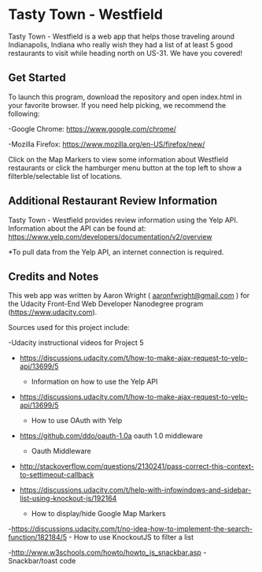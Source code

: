 Tasty Town - Westfield
=========

Tasty Town - Westfield is a web app that helps those traveling around Indianapolis, Indiana who really wish they had a list of at least 5 good restaurants to visit while heading north on US-31. We have you covered!

## Get Started

To launch this program, download the repository and open index.html in your
favorite browser. If you need help picking, we recommend the following:

-Google Chrome: https://www.google.com/chrome/

-Mozilla Firefox: https://www.mozilla.org/en-US/firefox/new/

Click on the Map Markers to view some information about Westfield restaurants or click the
hamburger menu button at the top left to show a filterble/selectable list of locations.

## Additional Restaurant Review Information

Tasty Town - Westfield provides review information using the Yelp API.
Information about the API can be found at: https://www.yelp.com/developers/documentation/v2/overview

*To pull data from the Yelp API, an internet connection is required.

## Credits and Notes

This web app was written by Aaron Wright ( aaronfwright@gmail.com ) for the
Udacity Front-End Web Developer Nanodegree program (https://www.udacity.com).

Sources used for this project include:

-Udacity instructional videos for Project 5

- https://discussions.udacity.com/t/how-to-make-ajax-request-to-yelp-api/13699/5
	- Information on how to use the Yelp API

- https://discussions.udacity.com/t/how-to-make-ajax-request-to-yelp-api/13699/5
	- How to use OAuth with Yelp

- https://github.com/ddo/oauth-1.0a oauth 1.0 middleware
	- Oauth Middleware

- http://stackoverflow.com/questions/2130241/pass-correct-this-context-to-settimeout-callback
- https://discussions.udacity.com/t/help-with-infowindows-and-sidebar-list-using-knockout-js/192164
	- How to display/hide Google Map Markers

-https://discussions.udacity.com/t/no-idea-how-to-implement-the-search-function/182184/5
	- How to use KnockoutJS to filter a list

-http://www.w3schools.com/howto/howto_js_snackbar.asp
	- Snackbar/toast code
